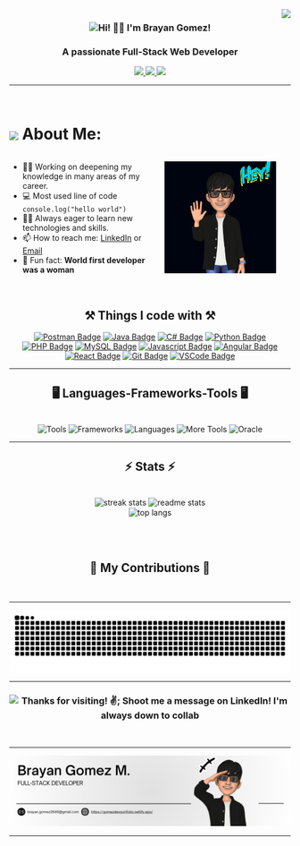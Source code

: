 <img align="right" src="https://visitor-badge.laobi.icu/badge?page_id=BrianGomezM.BrianGomezM" />
<h3 style="text-align: center;">
    <img src="https://readme-typing-svg.herokuapp.com/?font=Righteous&size=30&vCenter=true&width=500&height=70&duration=4000&lines=¡Hi!+👨‍💻;+I'm+Brayan+Gomez!;&color=ffffff" alt="Hi! 👨‍💻 I'm Brayan Gomez!" />
</h3>
<h3 align="center">A passionate Full-Stack Web Developer</h3>

<div align="center">
  <a href="mailto:brayan.gomez2646@gmail.com">
    <img src="https://img.shields.io/badge/Gmail-333333?style=for-the-badge&logo=gmail&logoColor=red" />
  </a>
  <a href="https://www.linkedin.com/in/brayangomezm/" target="_blank">
    <img src="https://img.shields.io/badge/LinkedIn-0077B5?style=for-the-badge&logo=linkedin&logoColor=white" target="_blank" />
  </a>
  <a href="https://gomezdevportfolio.netlify.app/" target="_blank">
    <img src="https://img.shields.io/badge/Portfolio-FF5722?style=for-the-badge&logo=todoist&logoColor=white" target="_blank" />
  </a>
</div>

<hr/>



<br/>

<h1><img align="center" src="https://emojis.slackmojis.com/emojis/images/1584726375/8272/blob-cool.gif?1584726375" width="28" />  About Me:</h1>

<div style="display: flex; align-items: center;">
  <div style="flex: 1;">
    <ul>
      <li>💪🏻 Working on deepening my knowledge in many areas of my career.</li>
      <li>💻 Most used line of code <code>console.log("hello world")</code></li>
      <li>👨‍💻 Always eager to learn new technologies and skills.</li>
      <li>📫 How to reach me: <a href="https://www.linkedin.com/in/brayangomezm">LinkedIn</a> or <a href="mailto:brayan.gomez2646@gmail.com">Email</a></li>
      <li>🐶 Fun fact: <strong>World first developer was a woman</strong></li>
    </ul>
  </div>

  <div style="flex: 1; text-align: center;">
    <img alt="Coding" style="max-width: 100%; width: 200px;" src="hi2.gif">
  </div>
</div>



<br>
<div align="center">
  <h2 align="center">⚒️ Things I code with ⚒️</h2>

<a href="#"><img src="https://img.shields.io/badge/Postman-FF6C37?style=for-the-badge&logo=postman&logoColor=white" alt="Postman Badge" /></a>
<a href="#"><img src="https://img.shields.io/badge/Java-007396?style=for-the-badge&logo=java&logoColor=white" alt="Java Badge" /></a>
<a href="#"><img src="https://img.shields.io/badge/C%23-239120?style=for-the-badge&logo=c-sharp&logoColor=white" alt="C# Badge" /></a>
<a href="#"><img src="https://img.shields.io/badge/Python-3776AB?style=for-the-badge&logo=python&logoColor=white" alt="Python Badge" /></a>
<a href="#"><img src="https://img.shields.io/badge/PHP-777BB4?style=for-the-badge&logo=php&logoColor=white" alt="PHP Badge" /></a>
<a href="#"><img src="https://img.shields.io/badge/MySQL-4479A1?style=for-the-badge&logo=mysql&logoColor=white" alt="MySQL Badge" /></a>
<a href="#"><img src="https://img.shields.io/badge/Javascript-F7DF1E?style=for-the-badge&logo=javascript&logoColor=black" alt="Javascript Badge" /></a>
<a href="#"><img src="https://img.shields.io/badge/Angular-DD0031?style=for-the-badge&logo=angular&logoColor=white" alt="Angular Badge" /></a>
<a href="#"><img src="https://img.shields.io/badge/React-61DAFB?style=for-the-badge&logo=react&logoColor=black" alt="React Badge" /></a>
<a href="#"><img src="https://img.shields.io/badge/Git-F05032?style=for-the-badge&logo=git&logoColor=white" alt="Git Badge" /></a>
<a href="#"><img src="https://img.shields.io/badge/Visual_Studio_Code-0078D4?style=for-the-badge&logo=visual-studio-code&logoColor=white" alt="VSCode Badge" /></a>

</div>

<hr />

<h2 align="center">🖥️ Languages-Frameworks-Tools 🖥️</h2>
<br/>

<div align="center">
  <img src="https://skillicons.dev/icons?i=blender,git,github,postman,figma,vercel,discord,vscode,windows" alt="Tools" />
  <img src="https://skillicons.dev/icons?i=androidstudio,eclipse,angular,react,bootstrap,mui,html,css,tailwind,threejs,unity" alt="Frameworks" />
  <img src="https://skillicons.dev/icons?i=python,fastapi,flask,javascript,typescript,docker,kubernetes,express,firebase,java,nodejs,mysql,kotlin,swift" alt="Languages" />
  <img src="https://skillicons.dev/icons?i=c,cs,cpp,go,php,powershell,r,aws,azure,netlify,gcp,heroku,dotnet,django,fastapi,flask,flutter,npm,laravel,jquery,vue,nginx,mongodb,sqlite,postgres,illustrator,photoshop,githubactions,arduino,wordpress" alt="More Tools" />
  <img src="https://img.shields.io/badge/Oracle-F80000?style=flat-square&logo=oracle&logoColor=white" alt="Oracle" />
</div>

<hr />

<h2 align="center">⚡ Stats ⚡</h2>
<br>
<div align="center">
  <img width="390" src="https://github-readme-streak-stats-salesp07.vercel.app/?user=BrianGomezM&count_private=true&theme=react&border_radius=10" alt="streak stats"/>
  <img width="390" src="https://github-readme-stats-salesp07.vercel.app/api?username=BrianGomezM&count_private=true&show_icons=true&theme=react&rank_icon=github&border_radius=10" alt="readme stats" />
  <br/>
  <img width="325" align="center" src="https://github-readme-stats-salesp07.vercel.app/api/top-langs/?username=BrianGomezM&hide=HTML&langs_count=8&layout=compact&theme=react&border_radius=10&size_weight=0.5&count_weight=0.5&exclude_repo=github-readme-stats" alt="top langs" />
</div>

<br/><br/>

<h2 align="center">🤖 My Contributions 🤖</h2>
<br>
<hr/>
<div align="center">
  <img src="github-contribution-grid-snake.svg" alt="contribution graph" />
</div>
<hr/>

<h3 style="text-align: center;">
  <img src="https://readme-typing-svg.herokuapp.com/?font=Righteous&size=30&vCenter=true&width=500&height=70&duration=4000&lines=Thanks+for+visiting!+✌️;+Shoot+me+a+message+on+Linkedin!;I'm+always+down+to+collab&color=ffffff" alt="Thanks for visiting! ✌️; Shoot me a message on LinkedIn! I'm always down to collab" />
</h3>

<br/>
<hr/>

<img src="banner.png" alt="Banner" />

<hr />

